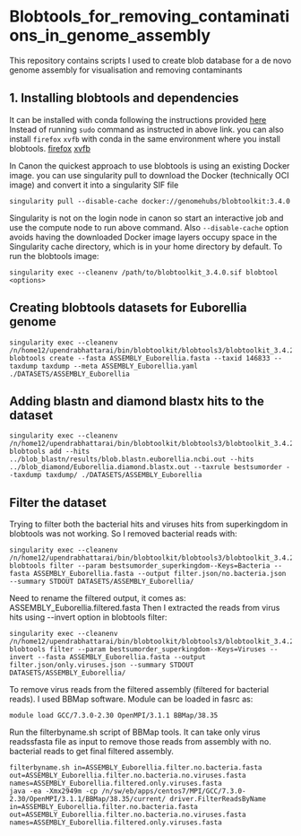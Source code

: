 # Blobtools_for_removing_contaminations_in_genome_assembly
This repository contains scripts I used to create blob database for a de novo genome assembly for visualisation and removing contaminants
## 1. Installing blobtools and dependencies
It can be installed with conda following the instructions provided [here](https://blobtoolkit.genomehubs.org/install/)
Instead of running `sudo` command as instructed in above link. you can also install `firefox` `xvfb` with conda in the same environment where you install blobtools. [firefox](https://anaconda.org/conda-forge/firefox) [xvfb](https://anaconda.org/conda-forge/xvfbwrapper)

In Canon the quickest approach to use blobtools is using an existing Docker image.  you can use singularity pull to download the Docker (technically OCI image) and convert it into a singularity SIF file
```
singularity pull --disable-cache docker://genomehubs/blobtoolkit:3.4.0
```
Singularity is not on the login node in canon so start an interactive job and use the compute node to run above command.
Also `--disable-cache` option avoids having the downloaded Docker image layers occupy space in the Singularity cache directory, which is in your home directory by default.
To run the blobtools image:
```
singularity exec --cleanenv /path/to/blobtoolkit_3.4.0.sif blobtool <options>
```

## Creating blobtools datasets for Euborellia genome
```
singularity exec --cleanenv /n/home12/upendrabhattarai/bin/blobtoolkit/blobtools3/blobtoolkit_3.4.2.sif blobtools create --fasta ASSEMBLY_Euborellia.fasta --taxid 146833 --taxdump taxdump --meta ASSEMBLY_Euborellia.yaml ./DATASETS/ASSEMBLY_Euborellia
```
## Adding blastn and diamond blastx hits to the dataset
```
singularity exec --cleanenv /n/home12/upendrabhattarai/bin/blobtoolkit/blobtools3/blobtoolkit_3.4.2.sif blobtools add --hits ../blob_blastn/results/blob.blastn.euborellia.ncbi.out --hits ../blob_diamond/Euborellia.diamond.blastx.out --taxrule bestsumorder --taxdump taxdump/ ./DATASETS/ASSEMBLY_Euborellia
```

## Filter the dataset
Trying to filter both the bacterial hits and viruses hits from superkingdom in blobtools was not working.
So I removed bacterial reads with:
```
singularity exec --cleanenv /n/home12/upendrabhattarai/bin/blobtoolkit/blobtools3/blobtoolkit_3.4.2.sif blobtools filter --param bestsumorder_superkingdom--Keys=Bacteria --fasta ASSEMBLY_Euborellia.fasta --output filter.json/no.bacteria.json --summary STDOUT DATASETS/ASSEMBLY_Euborellia/
```
Need to rename the filtered output, it comes as: ASSEMBLY_Euborellia.filtered.fasta
Then I extracted the reads from virus hits using --invert option in blobtools filter:
```
singularity exec --cleanenv /n/home12/upendrabhattarai/bin/blobtoolkit/blobtools3/blobtoolkit_3.4.2.sif blobtools filter --param bestsumorder_superkingdom--Keys=Viruses --invert --fasta ASSEMBLY_Euborellia.fasta --output filter.json/only.viruses.json --summary STDOUT DATASETS/ASSEMBLY_Euborellia/
```
To remove virus reads from the filtered assembly (filtered for bacterial reads). I used BBMap software.
Module can be loaded in fasrc as:
```
module load GCC/7.3.0-2.30 OpenMPI/3.1.1 BBMap/38.35
```
Run the filterbyname.sh script of BBMap tools. It can take only virus readssfasta file as input to remove those reads from assembly with no. bacterial reads to get final filtered assembly.
```
filterbyname.sh in=ASSEMBLY_Euborellia.filter.no.bacteria.fasta out=ASSEMBLY_Euborellia.filter.no.bacteria.no.viruses.fasta names=ASSEMBLY_Euborellia.filtered.only.viruses.fasta
java -ea -Xmx2949m -cp /n/sw/eb/apps/centos7/MPI/GCC/7.3.0-2.30/OpenMPI/3.1.1/BBMap/38.35/current/ driver.FilterReadsByName in=ASSEMBLY_Euborellia.filter.no.bacteria.fasta out=ASSEMBLY_Euborellia.filter.no.bacteria.no.viruses.fasta names=ASSEMBLY_Euborellia.filtered.only.viruses.fasta
```
